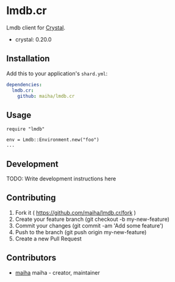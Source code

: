 # lmdb.cr

Lmdb client for [Crystal](http://crystal-lang.org/).

- crystal: 0.20.0

## Installation


Add this to your application's `shard.yml`:

```yaml
dependencies:
  lmdb.cr:
    github: maiha/lmdb.cr
```

## Usage


```crystal
require "lmdb"

env = Lmdb::Environment.new("foo")
...
```

## Development

TODO: Write development instructions here

## Contributing

1. Fork it ( https://github.com/maiha/lmdb.cr/fork )
2. Create your feature branch (git checkout -b my-new-feature)
3. Commit your changes (git commit -am 'Add some feature')
4. Push to the branch (git push origin my-new-feature)
5. Create a new Pull Request

## Contributors

- [maiha](https://github.com/maiha) maiha - creator, maintainer
